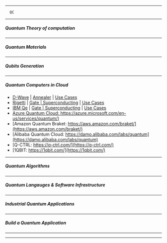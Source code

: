 -------------

      QC
------------------
##### Quantum Theory of computation

-----------
##### Quantum Materials

-----------
##### Qubits Generation

----------
##### Quantum Computers in Cloud

 - [D-Wave](https://www.dwavesys.com/take-leap) | [Annealer]() | [Use Cases]()
 - [Rigetti](https://qcs.rigetti.com/) | [Gate | Superconducting]() | [Use Cases]()
 - [IBM Qe](https://www.ibm.com/quantum-computing/) | [Gate | Superconducting]() | [Use Cases]()
 - [Azure Quantum Cloud: https://azure.microsoft.com/en-us/services/quantum/)](https://azure.microsoft.com/en-us/services/quantum/)
 - [Amazon Quantum Braket: https://aws.amazon.com/braket/](https://aws.amazon.com/braket/)
 - [Alibaba Quantum Cloud: https://damo.alibaba.com/labs/quantum](https://damo.alibaba.com/labs/quantum)
 - [Q-CTRL: https://q-ctrl.com/](https://q-ctrl.com/)
 - [1QBIT: https://1qbit.com/](https://1qbit.com/)

---------------

##### Quantum Algorithms

-------

##### Quantum Langauges & Software Infrastructure


----------

##### Industrial Quantum Applications

---------------
##### Build a Quantum Application

---------------
----------------------
